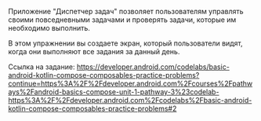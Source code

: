 Приложение "Диспетчер задач" позволяет пользователям управлять своими повседневными задачами и проверять задачи, которые им необходимо выполнить.

В этом упражнении вы создаете экран, который пользователи видят, когда они выполняют все задания за данный день.

Ссылка на задание: 
https://developer.android.com/codelabs/basic-android-kotlin-compose-composables-practice-problems?continue=https%3A%2F%2Fdeveloper.android.com%2Fcourses%2Fpathways%2Fandroid-basics-compose-unit-1-pathway-3%23codelab-https%3A%2F%2Fdeveloper.android.com%2Fcodelabs%2Fbasic-android-kotlin-compose-composables-practice-problems#2
